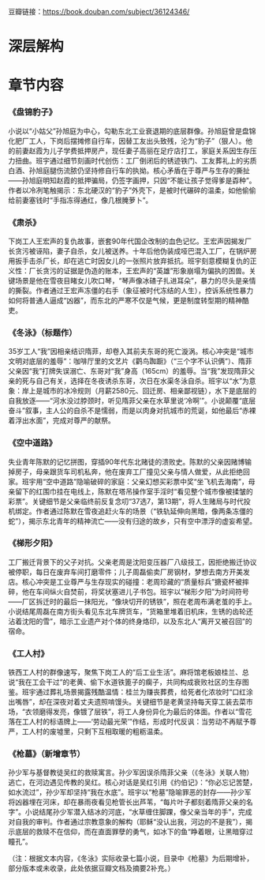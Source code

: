 豆瓣链接：https://book.douban.com/subject/36124346/

# 深层解构


# 章节内容
### 《盘锦豹子》  
小说以“小姑父”孙旭庭为中心，勾勒东北工业衰退期的底层群像。孙旭庭曾是盘锦化肥厂工人，下岗后摆摊修自行车，因替工友出头致残，沦为“豹子”（狠人）。他的前妻赵霞为儿子学费抵押房产，现任妻子高丽在足疗店打工，家庭关系因生存压力扭曲。班宇通过细节刻画时代创伤：工厂倒闭后的锈迹铁门、工友葬礼上的劣质白酒、孙旭庭腿伤流脓仍坚持修自行车的执拗。核心矛盾在于尊严与生存的撕扯——孙旭庭明知赵霞的抵押骗局，仍签字画押，只因“不能让孩子觉得爹是孬种”。作者以冷冽笔触揭示：东北硬汉的“豹子”外壳下，是被时代碾碎的温柔，如他偷偷给前妻塞钱时“手指冻得通红，像几根腌萝卜”。  

### 《肃杀》  
下岗工人王宏声的复仇故事，嵌套90年代国企改制的血色记忆。王宏声因揭发厂长贪污被诬陷，妻子自杀，女儿被送养。十年后他伪装成哑巴混入工厂，在锅炉房用扳手击杀厂长，却在逃亡时因女儿的一张照片放弃抵抗。班宇刻意模糊复仇的正义性：厂长贪污的证据是伪造的账本，王宏声的“英雄”形象崩塌为偏执的困兽。关键场景是他在雪夜目睹女儿吹口琴，“琴声像冰碴子扎进耳朵”，暴力的尽头是亲情的撕裂。作者通过王宏声冻僵的右手（象征被时代冻结的人生），控诉系统性暴力如何将普通人逼成“凶器”，而东北的严寒不仅是气候，更是制度转型期的精神酷吏。  

### 《冬泳》（标题作）  
35岁工人“我”因相亲结识隋菲，却卷入其前夫东哥的死亡漩涡。核心冲突是“城市文明对底层的羞辱”：咖啡厅里的文艺片《鹳鸟踟蹰》（“三个字不认识俩”）、隋菲父亲因“我”打牌失误溺亡、东哥对“我”身高（165cm）的羞辱。当“我”发现隋菲父亲的死与自己有关，选择在冬夜诱杀东哥，次日在水渠冬泳自杀。班宇以“水”为意象：岸上是城市的冰冷规则（月薪2580元、回迁房、相亲鄙视链），水下是底层的自我放逐——“河水没过脖颈时，听见隋菲父亲在水草里说‘冷啊’”。小说颠覆“底层奋斗”叙事，主人公的自杀不是懦弱，而是以肉身对抗城市的荒诞，如他最后“赤裸着浮出水面”，完成对尊严的献祭。  

### 《空中道路》  
失业青年陈默的记忆拼图，穿插90年代东北赌徒的溃败史。陈默的父亲因赌博输掉房子，母亲跟货车司机私奔，他在废弃工厂撞见父亲与情人做爱，从此拒绝回家。班宇用“空中道路”隐喻破碎的家庭：父亲幻想买彩票中奖“坐飞机去海南”，母亲留下的红围巾挂在电线上，陈默在塔吊操作室手淫时“看见整个城市像被揉皱的彩票”。关键细节是父亲临终前反复念叨“37选7，第13期”，将人生赌局与时代投机绑定。作者通过陈默在雪夜追赶火车的场景（“铁轨延伸向黑暗，像两条冻僵的蛇”），揭示东北青年的精神流亡——没有归途的故乡，只有空中漂浮的虚妄希望。  

### 《梯形夕阳》  
工厂搬迁背景下的父子对抗。父亲老周是沈阳变压器厂八级技工，因拒绝搬迁协议被停职，每日在废弃车间打磨零件；儿子周磊偷卖厂房钢材，梦想去南方开美发店。核心冲突是工业尊严与生存现实的碰撞：老周珍藏的“质量标兵”搪瓷杯被摔碎，他在车间纵火自焚前，将奖状塞进儿子书包。班宇以“梯形夕阳”为时间符号——厂区拆迁时的最后一抹阳光，“像块切开的锈铁”，照在老周布满老茧的手上。小说结尾周磊在南方街头看见东北车牌货车，“货箱里堆着旧机床，生锈的齿轮还沾着沈阳的雪”，暗示工业遗产对个体的终身烙印，以及东北人“离开又被召回”的宿命。  

### 《工人村》  
铁西工人村的群像速写，聚焦下岗工人的“后工业生活”。麻将馆老板娘桂兰、总说“我在工会干过”的老黄、偷下水道铁篦子的瘸子，共同构成衰败社区的生存图鉴。班宇通过葬礼场景揭露残酷温情：桂兰为赚丧葬费，给死者化浓妆时“口红涂出嘴唇”，却在深夜对着丈夫遗照啃馒头。关键细节是老黄坚持每天穿工装去菜市场，“衣领磨得发亮，像镀了层铁”，将工人身份异化为最后的体面。作者以“雪花落在工人村的标语牌上——‘劳动最光荣’”作结，形成时代反讽：当劳动不再赋予尊严，工人村的废墟里，只剩下互相取暖的粗粝温柔。  

### 《枪墓》（新增章节）  
孙少军与基督教徒吴红的救赎寓言。孙少军因误杀隋菲父亲（《冬泳》关联人物）逃亡，在河边遇见传教的吴红。核心对话是吴红引用《约伯记》：“你必忘记苦楚，如水流过”，孙少军却坚持“我在水底”。班宇以“枪墓”隐喻罪恶的封存——孙少军将凶器埋在河床，却在暴雨夜看见枪管长出芦苇，“每片叶子都刻着隋菲父亲的名字”。小说结尾孙少军潜入结冰的河底，“水草缠住脚踝，像父亲当年的手”，完成对自我的审判。作者通过宗教意象的解构（耶稣“没认出我，河边的不是我”），揭示底层的救赎不在信仰，而在直面罪孽的勇气，如冰下的鱼“睁着眼，让黑暗穿过瞳孔”。  

（注：根据文本内容，《冬泳》实际收录七篇小说，目录中《枪墓》为后期增补，部分版本或未收录，此处依据豆瓣文档及摘要2补充。）